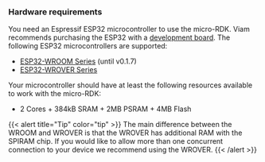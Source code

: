 ### Hardware requirements

You need an Espressif ESP32 microcontroller to use the micro-RDK.
Viam recommends purchasing the ESP32 with a [development board](https://www.espressif.com/en/products/devkits).
The following ESP32 microcontrollers are supported:

- [ESP32-WROOM Series](https://www.espressif.com/en/products/modules/esp32) (until v0.1.7)
- [ESP32-WROVER Series](https://www.espressif.com/en/products/modules/esp32)

Your microcontroller should have at least the following resources available to work with the micro-RDK:

- 2 Cores + 384kB SRAM + 2MB PSRAM + 4MB Flash

{{< alert title="Tip" color="tip" >}}
The main difference between the WROOM and WROVER is that the WROVER has additional RAM with the SPIRAM chip.
If you would like to allow more than one concurrent connection to your device we recommend using the WROVER.
{{< /alert >}}
